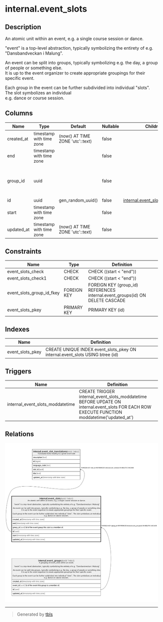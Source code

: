 # internal.event_slots

## Description

An atomic unit within an event, e.g. a single course session or dance.  
  
"event" is a top-level abstraction, typically symbolizing the entirety of e.g. "Dansbandveckan i Malung".  
  
An event can be split into groups, typically symbolizing e.g. the day, a group of people or something else.  
It is up to the event organizer to create appropriate groupings for their specific event.  
  
Each group in the event can be further subdivided into individual "slots". The slot symbolizes an individual  
e.g. dance or course session.

## Columns

| Name | Type | Default | Nullable | Children | Parents | Comment |
| ---- | ---- | ------- | -------- | -------- | ------- | ------- |
| created_at | timestamp with time zone | (now() AT TIME ZONE 'utc'::text) | false |  |  |  |
| end | timestamp with time zone |  | false |  |  |  |
| group_id | uuid |  | false |  | [internal.event_groups](internal.event_groups.md) | Id of the event group this slot is a member of. |
| id | uuid | gen_random_uuid() | false | [internal.event_slot_translations](internal.event_slot_translations.md) |  |  |
| start | timestamp with time zone |  | false |  |  |  |
| updated_at | timestamp with time zone | (now() AT TIME ZONE 'utc'::text) | false |  |  |  |

## Constraints

| Name | Type | Definition |
| ---- | ---- | ---------- |
| event_slots_check | CHECK | CHECK ((start < "end")) |
| event_slots_check1 | CHECK | CHECK ((start < "end")) |
| event_slots_group_id_fkey | FOREIGN KEY | FOREIGN KEY (group_id) REFERENCES internal.event_groups(id) ON DELETE CASCADE |
| event_slots_pkey | PRIMARY KEY | PRIMARY KEY (id) |

## Indexes

| Name | Definition |
| ---- | ---------- |
| event_slots_pkey | CREATE UNIQUE INDEX event_slots_pkey ON internal.event_slots USING btree (id) |

## Triggers

| Name | Definition |
| ---- | ---------- |
| internal_event_slots_moddatetime | CREATE TRIGGER internal_event_slots_moddatetime BEFORE UPDATE ON internal.event_slots FOR EACH ROW EXECUTE FUNCTION moddatetime('updated_at') |

## Relations

![er](internal.event_slots.png)

---

> Generated by [tbls](https://github.com/k1LoW/tbls)
